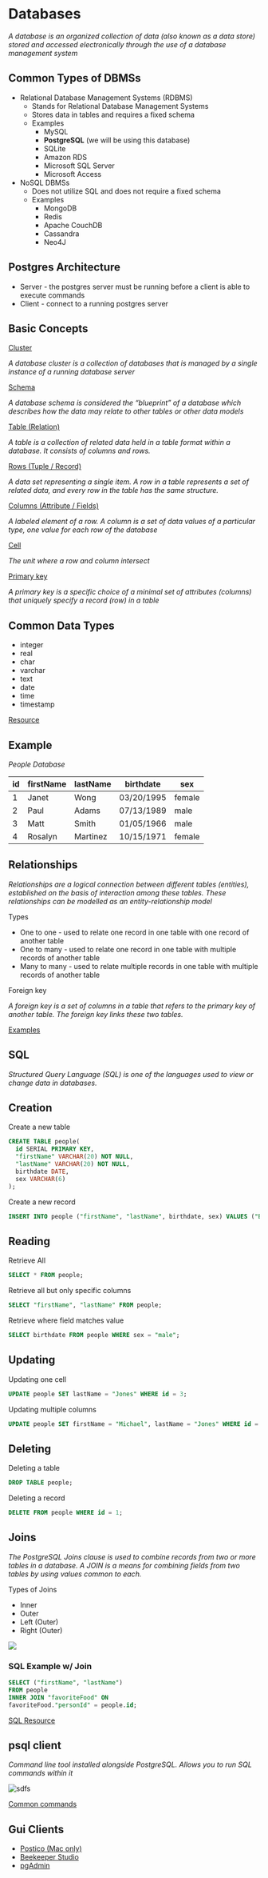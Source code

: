 # Databases

_A database is an organized collection of data (also known as a data store) stored and accessed electronically through the use of a database management system_

## Common Types of DBMSs

- Relational Database Management Systems (RDBMS)
  - Stands for Relational Database Management Systems
  - Stores data in tables and requires a fixed schema
  - Examples
    - MySQL
    - **PostgreSQL** (we will be using this database)
    - SQLite
    - Amazon RDS
    - Microsoft SQL Server
    - Microsoft Access
- NoSQL DBMSs
  - Does not utilize SQL and does not require a fixed schema
  - Examples
    - MongoDB
    - Redis
    - Apache CouchDB
    - Cassandra
    - Neo4J

## Postgres Architecture

- Server - the postgres server must be running before a client is able to execute commands 
- Client - connect to a running postgres server

## Basic Concepts

<u>Cluster</u>

_A database cluster is a collection of databases that is managed by a single instance of a running database server_

<u>Schema</u>

_A database schema is considered the “blueprint” of a database which describes how the data may relate to other tables or other data models_

<u>Table (Relation)</u>

_A table is a collection of related data held in a table format within a database. It consists of columns and rows._

<u>Rows (Tuple / Record)</u>

_A data set representing a single item. A row in a table represents a set of related data, and every row in the table has the same structure._

<u>Columns (Attribute / Fields)</u>

_A labeled element of a row. A column is a set of data values of a particular type, one value for each row of the database_

<u>Cell</u>

_The unit where a row and column intersect_

<u>Primary key</u>

_A primary key is a specific choice of a minimal set of attributes (columns) that uniquely specify a record (row) in a table_

## Common Data Types

- integer
- real
- char
- varchar
- text
- date
- time
- timestamp

[Resource](https://www.tutorialspoint.com/postgresql/postgresql_data_types.htm)


## Example

_People Database_

| id    | firstName  |  lastName  | birthdate   | sex      |
| ----- | ---------- | ---------- | ----------- | -------- |
| 1     | Janet      | Wong       | 03/20/1995  | female   |
| 2     | Paul       | Adams      | 07/13/1989  | male     |
| 3     | Matt       | Smith      | 01/05/1966  | male     |
| 4     | Rosalyn    | Martinez   | 10/15/1971  | female   |

## Relationships

_Relationships are a logical connection between different tables (entities), established on the basis of interaction among these tables. These relationships can be modelled as an entity-relationship model_

Types
- One to one - used to relate one record in one table with one record of another table
- One to many - used to relate one record in one table with multiple records of another table
- Many to many - used to relate multiple records in one table with multiple records of another table

Foreign key

_A foreign key is a set of columns in a table that refers to the primary key of another table. The foreign key links these two tables._

[Examples](https://dbdiagram.io/d/64b45c8c02bd1c4a5e29266a)

## SQL

_Structured Query Language (SQL) is one of the languages used to view or change data in databases._

## Creation

Create a new table

```sql
CREATE TABLE people(
  id SERIAL PRIMARY KEY,
  "firstName" VARCHAR(20) NOT NULL,
  "lastName" VARCHAR(20) NOT NULL,
  birthdate DATE,
  sex VARCHAR(6)
);
```

Create a new record

```sql
INSERT INTO people ("firstName", "lastName", birthdate, sex) VALUES ("Bob", "Page", "06/17/2000", "male");
```

## Reading

Retrieve All

```sql
SELECT * FROM people;
```

Retrieve all but only specific columns

```sql
SELECT "firstName", "lastName" FROM people;
```

Retrieve where field matches value

```sql
SELECT birthdate FROM people WHERE sex = "male";
```

## Updating

Updating one cell

```sql
UPDATE people SET lastName = "Jones" WHERE id = 3;
```

Updating multiple columns

```sql
UPDATE people SET firstName = "Michael", lastName = "Jones" WHERE id = 3;
```


## Deleting

Deleting a table

```sql
DROP TABLE people;
```

Deleting a record

```sql
DELETE FROM people WHERE id = 1;
```

## Joins

_The PostgreSQL Joins clause is used to combine records from two or more tables in a database. A JOIN is a means for combining fields from two tables by using values common to each._

Types of Joins

- Inner
- Outer
- Left (Outer)
- Right (Outer)

![](https://www.dofactory.com/img/sql/sql-joins.png)

### SQL Example w/ Join

```sql
SELECT ("firstName", "lastName") 
FROM people 
INNER JOIN "favoriteFood" ON
favoriteFood."personId" = people.id;
```

[SQL Resource](https://www.tutorialspoint.com/postgresql/index.htm)

## psql client

_Command line tool installed alongside PostgreSQL. Allows you to run SQL commands within it_

![sdfs](./images/psql.png)

[Common commands](https://gist.github.com/orlandocaraballo/95f1f9f33c93df4e75d4b230a1290cfa#terminal)

## Gui Clients

- [Postico (Mac only)](https://eggerapps.at/postico2/)
- [Beekeeper Studio](https://www.beekeeperstudio.io/)
- [pgAdmin](https://www.pgadmin.org/download/)